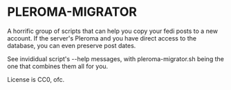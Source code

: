 # PLEROMA-MIGRATOR

A horrific group of scripts that can help you copy your fedi posts to a new account. If the server's Pleroma and you have direct access to the database, you can even preserve post dates.

See invididual script's --help messages, with pleroma-migrator.sh being the one that combines them all for you.


License is CC0, ofc.
